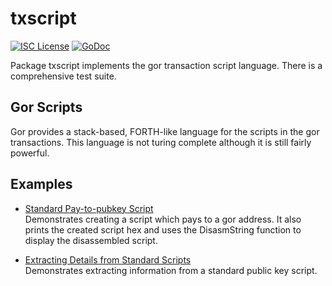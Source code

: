 txscript
========

[![ISC License](http://img.shields.io/badge/license-ISC-blue.svg)](https://choosealicense.com/licenses/isc/)
[![GoDoc](https://godoc.org/github.com/gordanet/gord/txscript?status.png)](http://godoc.org/github.com/gordanet/gord/txscript)

Package txscript implements the gor transaction script language. There is
a comprehensive test suite.

## Gor Scripts

Gor provides a stack-based, FORTH-like language for the scripts in
the gor transactions. This language is not turing complete
although it is still fairly powerful. 

## Examples

* [Standard Pay-to-pubkey Script](http://godoc.org/github.com/gordanet/gord/txscript#example-PayToAddrScript)  
  Demonstrates creating a script which pays to a gor address. It also
  prints the created script hex and uses the DisasmString function to display
  the disassembled script.

* [Extracting Details from Standard Scripts](http://godoc.org/github.com/gordanet/gord/txscript#example-ExtractPkScriptAddrs)  
  Demonstrates extracting information from a standard public key script.
